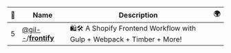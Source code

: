 |:star2: | Name | Description | 🌍|
|---|---|---|---|
|5|[@gil--](https://github.com/gil--)/[**frontify**](https://github.com/gil--/frontify)|🛍🛠 A Shopify Frontend Workflow with Gulp + Webpack + Timber + More!||

